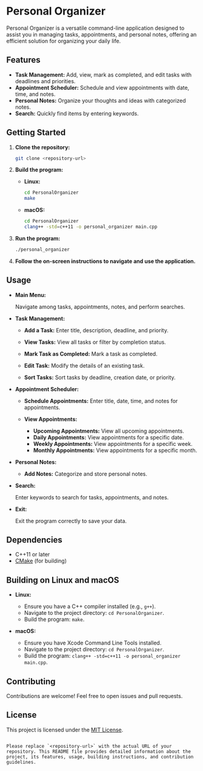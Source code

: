 # Personal Organizer

Personal Organizer is a versatile command-line application designed to assist you in managing tasks, appointments, and personal notes, offering an efficient solution for organizing your daily life.

## Features

- **Task Management:** Add, view, mark as completed, and edit tasks with deadlines and priorities.
- **Appointment Scheduler:** Schedule and view appointments with date, time, and notes.
- **Personal Notes:** Organize your thoughts and ideas with categorized notes.
- **Search:** Quickly find items by entering keywords.

## Getting Started

1. **Clone the repository:**

   ```bash
   git clone <repository-url>
   ```

2. **Build the program:**

   - **Linux:**
     ```bash
     cd PersonalOrganizer
     make
     ```

   - **macOS:**
     ```bash
     cd PersonalOrganizer
     clang++ -std=c++11 -o personal_organizer main.cpp
     ```

3. **Run the program:**

   ```bash
   ./personal_organizer
   ```

4. **Follow the on-screen instructions to navigate and use the application.**

## Usage

- **Main Menu:**

  Navigate among tasks, appointments, notes, and perform searches.

- **Task Management:**

  - **Add a Task:**
    Enter title, description, deadline, and priority.

  - **View Tasks:**
    View all tasks or filter by completion status.

  - **Mark Task as Completed:**
    Mark a task as completed.

  - **Edit Task:**
    Modify the details of an existing task.

  - **Sort Tasks:**
    Sort tasks by deadline, creation date, or priority.

- **Appointment Scheduler:**

  - **Schedule Appointments:**
    Enter title, date, time, and notes for appointments.

  - **View Appointments:**
    - **Upcoming Appointments:**
      View all upcoming appointments.
    - **Daily Appointments:**
      View appointments for a specific date.
    - **Weekly Appointments:**
      View appointments for a specific week.
    - **Monthly Appointments:**
      View appointments for a specific month.

- **Personal Notes:**

  - **Add Notes:**
    Categorize and store personal notes.

- **Search:**

  Enter keywords to search for tasks, appointments, and notes.

- **Exit:**

  Exit the program correctly to save your data.

## Dependencies

- C++11 or later
- [CMake](https://cmake.org/) (for building)

## Building on Linux and macOS

- **Linux:**
  - Ensure you have a C++ compiler installed (e.g., `g++`).
  - Navigate to the project directory: `cd PersonalOrganizer`.
  - Build the program: `make`.

- **macOS:**
  - Ensure you have Xcode Command Line Tools installed.
  - Navigate to the project directory: `cd PersonalOrganizer`.
  - Build the program: `clang++ -std=c++11 -o personal_organizer main.cpp`.

## Contributing

Contributions are welcome! Feel free to open issues and pull requests.

## License

This project is licensed under the [MIT License](LICENSE).
```

Please replace `<repository-url>` with the actual URL of your repository. This README file provides detailed information about the project, its features, usage, building instructions, and contribution guidelines.